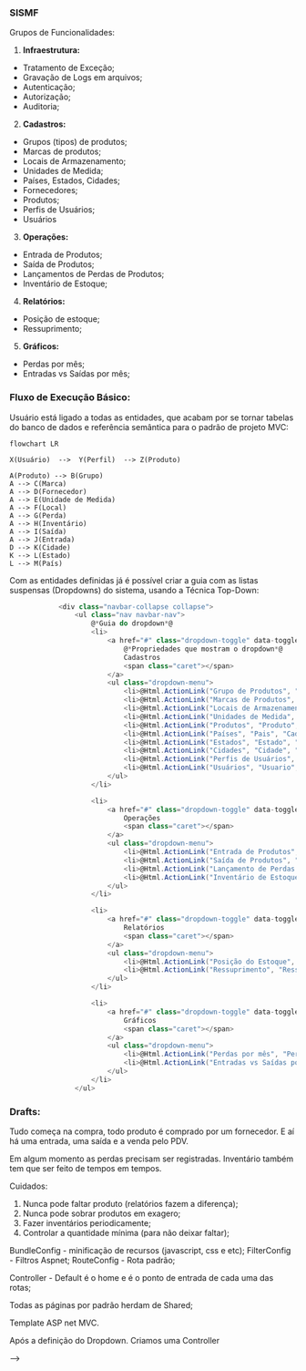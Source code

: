 ### <!-- Sistema de Gestão de Materiais Ferroviários -  --> SISMF

Grupos de Funcionalidades:
1) **Infraestrutura:**
- Tratamento de Exceção;
- Gravação de Logs em arquivos;	
- Autenticação;
- Autorização;
- Auditoria;

2) **Cadastros:**
- Grupos (tipos) de produtos;
- Marcas de produtos;
- Locais de Armazenamento;
- Unidades de Medida;
- Países, Estados, Cidades;
- Fornecedores;
- Produtos;
- Perfis de Usuários;
- Usuários

3) **Operações:**
- Entrada de Produtos;
- Saída de Produtos;
- Lançamentos de Perdas de Produtos;
- Inventário de Estoque;

4) **Relatórios:**
- Posição de estoque;
- Ressuprimento;

5) **Gráficos:**
- Perdas por mês;
- Entradas vs Saídas por mês;

<!-- ### Apresentação da Aplicação -->


### Fluxo de Execução Básico:

Usuário está ligado a todas as entidades, que acabam por se tornar tabelas do banco de dados e referência semântica para o padrão de projeto MVC:

```mermaid
flowchart LR

X(Usuário)  -->  Y(Perfil)  --> Z(Produto)

A(Produto) --> B(Grupo)
A --> C(Marca)
A --> D(Fornecedor)
A --> E(Unidade de Medida)
A --> F(Local)
A --> G(Perda)
A --> H(Inventário)
A --> I(Saída)
A --> J(Entrada)
D --> K(Cidade)
K --> L(Estado)
L --> M(País)
```

Com as entidades definidas já é possível criar a guia com as listas suspensas (Dropdowns) do sistema, usando a Técnica Top-Down:

```cs
            <div class="navbar-collapse collapse">
                <ul class="nav navbar-nav">
                    @*Guia do dropdown*@
                    <li>
                        <a href="#" class="dropdown-toggle" data-toggle="dropdown">
                            @*Propriedades que mostram o dropdown*@
                            Cadastros
                            <span class="caret"></span>
                        </a>
                        <ul class="dropdown-menu">
                            <li>@Html.ActionLink("Grupo de Produtos", "GrupoProduto", "Cadastro")</li>
                            <li>@Html.ActionLink("Marcas de Produtos", "MarcaProduto", "Cadastro")</li>
                            <li>@Html.ActionLink("Locais de Armazenamento", "LocalProduto", "Cadastro")</li>
                            <li>@Html.ActionLink("Unidades de Medida", "UnidadeMedida", "Cadastro")</li>
                            <li>@Html.ActionLink("Produtos", "Produto", "Cadastro")</li>
                            <li>@Html.ActionLink("Países", "Pais", "Cadastro")</li>
                            <li>@Html.ActionLink("Estados", "Estado", "Cadastro")</li>
                            <li>@Html.ActionLink("Cidades", "Cidade", "Cadastro")</li>
                            <li>@Html.ActionLink("Perfis de Usuários", "UsarioPerfil", "Cadastro")</li>
                            <li>@Html.ActionLink("Usuários", "Usuario", "Cadastro")</li>
                        </ul>
                    </li>

                    <li>
                        <a href="#" class="dropdown-toggle" data-toggle="dropdown">
                            Operações
                            <span class="caret"></span>
                        </a>
                        <ul class="dropdown-menu">
                            <li>@Html.ActionLink("Entrada de Produtos", "EntradaProduto", "Operacao")</li>
                            <li>@Html.ActionLink("Saída de Produtos", "SaidaProduto", "Operacao")</li>
                            <li>@Html.ActionLink("Lançamento de Perdas de Produto", "LancPerdaProduto", "Operacao")</li>
                            <li>@Html.ActionLink("Inventário de Estoque", "InvetarioEstoque", "Operacao")</li>
                        </ul>
                    </li>

                    <li>
                        <a href="#" class="dropdown-toggle" data-toggle="dropdown">
                            Relatórios
                            <span class="caret"></span>
                        </a>
                        <ul class="dropdown-menu">
                            <li>@Html.ActionLink("Posição do Estoque", "PosicaoEstoque", "Relatorio")</li>
                            <li>@Html.ActionLink("Ressuprimento", "Ressuprimento", "Relatorio")</li>
                        </ul>
                    </li>

                    <li>
                        <a href="#" class="dropdown-toggle" data-toggle="dropdown">
                            Gráficos
                            <span class="caret"></span>
                        </a>
                        <ul class="dropdown-menu">
                            <li>@Html.ActionLink("Perdas por mês", "PerdaMes", "Grafico")</li>
                            <li>@Html.ActionLink("Entradas vs Saídas por mês", "EntradaSaidaMes", "Grafico")</li>
                        </ul>
                    </li>
                </ul>


```

<!-- ### Funcionalidades da App


### Modelo de Dados


### Tecnologias Utilizadas

- .NET Framework 4.5.2
- C#
- ASP.NET MVC 5
- Xamarin
- Entity Framework
- SQL Server Express
- Log4net
- Javascript(jQuery)
- AJAX
- Bootstrap
- IIS
- Crystal Reports
- Google Graphs

### Estrutura Básica da App


### Controle de Usuários


### Cadastros


### Relatórios


### Gráficos


### Aplicativo Móvel

### SmartyPants

|                |ASCII                          |HTML                         |
|----------------|-------------------------------|-----------------------------|
|Single backticks|`'Isn't this fun?'`            |'Isn't this fun?'            |
|Quotes          |`"Isn't this fun?"`            |"Isn't this fun?"            |
|Dashes          |`-- is en-dash, --- is em-dash`|-- is en-dash, --- is em-dash|
 -->


<!-- Tools:
#mermaid
#stackedit

### Conceitos Básicos
Controle de fluxo de entrada e saída de produtos em uma empresa.
- Conjunto de produtos armazenados em um local.
- Dinheiro armazenado na empresa;
- 
**Pra que serve?**
- Bater as contas no final do mês;
- Calcular Lucros;
- Identificar perdas;
- Contribuir para o governo(ICMS);
---
Tipos de Estoque:
- **Matéria-prima** (celulose, minério de ferro, petróleo, etc).
- **Produtos não acabados** (peças, motores, chips, componentes eletrônicos, etc).
- **Produtos finalizados**  (carros, notebooks, etc).
- **Consumíveis** - (combustíveis, materiais de escritório, etc). -->



### Drafts:

Tudo começa na compra, todo produto é comprado por um fornecedor.
E aí há uma entrada, uma saída e a venda pelo PDV.

Em algum momento as perdas precisam ser registradas.
Inventário também tem que ser feito de tempos em tempos.

Cuidados:

1. Nunca pode faltar produto (relatórios fazem a diferença);
2. Nunca pode sobrar produtos em exagero;
3. Fazer inventários periodicamente;
4. Controlar a quantidade mínima (para não deixar faltar);


BundleConfig - minificação de recursos (javascript, css e etc);
FilterConfig - Filtros Aspnet;
RouteConfig - Rota padrão;

Controller - Default é o home e é o ponto de entrada de cada uma das rotas;

Todas as páginas por padrão herdam de Shared;

Template ASP net MVC.


Após a definição do Dropdown.
Criamos uma Controller 

-->